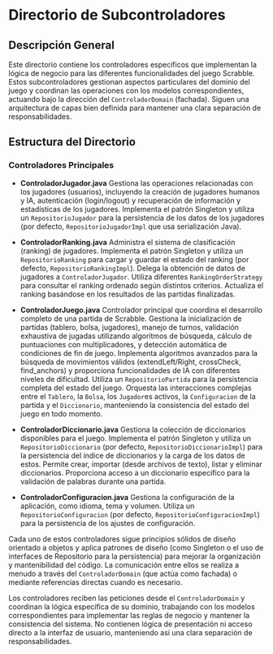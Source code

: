 # Directorio de Subcontroladores

## Descripción General

Este directorio contiene los controladores específicos que implementan la lógica de negocio para las diferentes funcionalidades del juego Scrabble. Estos subcontroladores gestionan aspectos particulares del dominio del juego y coordinan las operaciones con los modelos correspondientes, actuando bajo la dirección del `ControladorDomain` (fachada). Siguen una arquitectura de capas bien definida para mantener una clara separación de responsabilidades.

## Estructura del Directorio

### Controladores Principales

-   **ControladorJugador.java**
    Gestiona las operaciones relacionadas con los jugadores (usuarios), incluyendo la creación de jugadores humanos y IA, autenticación (login/logout) y recuperación de información y estadísticas de los jugadores. Implementa el patrón Singleton y utiliza un `RepositorioJugador` para la persistencia de los datos de los jugadores (por defecto, `RepositorioJugadorImpl` que usa serialización Java).

-   **ControladorRanking.java**
    Administra el sistema de clasificación (ranking) de jugadores. Implementa el patrón Singleton y utiliza un `RepositorioRanking` para cargar y guardar el estado del ranking (por defecto, `RepositorioRankingImpl`). Delega la obtención de datos de jugadores a `ControladorJugador`. Utiliza diferentes `RankingOrderStrategy` para consultar el ranking ordenado según distintos criterios. Actualiza el ranking basándose en los resultados de las partidas finalizadas.

-   **ControladorJuego.java**
    Controlador principal que coordina el desarrollo completo de una partida de Scrabble. Gestiona la inicialización de partidas (tablero, bolsa, jugadores), manejo de turnos, validación exhaustiva de jugadas utilizando algoritmos de búsqueda, cálculo de puntuaciones con multiplicadores, y detección automática de condiciones de fin de juego. Implementa algoritmos avanzados para la búsqueda de movimientos válidos (extendLeft/Right, crossCheck, find_anchors) y proporciona funcionalidades de IA con diferentes niveles de dificultad. Utiliza un `RepositorioPartida` para la persistencia completa del estado del juego. Orquesta las interacciones complejas entre el `Tablero`, la `Bolsa`, los `Jugador`es activos, la `Configuracion` de la partida y el `Diccionario`, manteniendo la consistencia del estado del juego en todo momento.

-   **ControladorDiccionario.java**
    Gestiona la colección de diccionarios disponibles para el juego. Implementa el patrón Singleton y utiliza un `RepositorioDiccionario` (por defecto, `RepositorioDiccionarioImpl`) para la persistencia del índice de diccionarios y la carga de los datos de estos. Permite crear, importar (desde archivos de texto), listar y eliminar diccionarios. Proporciona acceso a un diccionario específico para la validación de palabras durante una partida.

-   **ControladorConfiguracion.java**
    Gestiona la configuración de la aplicación, como idioma, tema y volumen. Utiliza un `RepositorioConfiguracion` (por defecto, `RepositorioConfiguracionImpl`) para la persistencia de los ajustes de configuración.

Cada uno de estos controladores sigue principios sólidos de diseño orientado a objetos y aplica patrones de diseño (como Singleton o el uso de interfaces de Repositorio para la persistencia) para mejorar la organización y mantenibilidad del código. La comunicación entre ellos se realiza a menudo a través del `ControladorDomain` (que actúa como fachada) o mediante referencias directas cuando es necesario.

Los controladores reciben las peticiones desde el `ControladorDomain` y coordinan la lógica específica de su dominio, trabajando con los modelos correspondientes para implementar las reglas de negocio y mantener la consistencia del sistema. No contienen lógica de presentación ni acceso directo a la interfaz de usuario, manteniendo así una clara separación de responsabilidades.